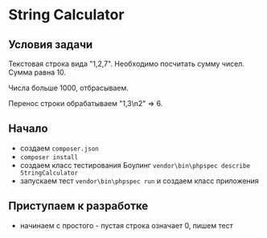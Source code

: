 # String Calculator

## Условия задачи

Текстовая строка вида "1,2,7". Необходимо посчитать сумму чисел. Сумма равна 10.

Числа больше 1000, отбрасываем.

Перенос строки обрабатываем "1,3\n2" => 6.

## Начало

- создаем `composer.json`
- `composer install`
- создаем класс тестирования Боулинг `vendor\bin\phpspec describe StringCalculator`
- запускаем тест `vendor\bin\phpspec run` и создаем класс приложения

## Приступаем к разработке

- начинаем с простого - пустая строка означает 0, пишем тест